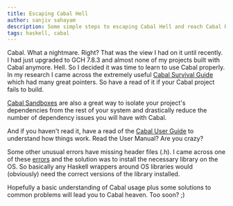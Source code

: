 ```yaml
---
title: Escaping Cabal Hell
author: sanjiv sahayam
description: Some simple steps to escaping Cabal Hell and reach Cabal Heaven.
tags: haskell, cabal
---
```


Cabal. What a nightmare. Right? That was the view I had on it until recently. I had just upgraded to GCH 7.8.3 and almost none of my projects built with Cabal anymore. Hell. So I decided it was time to learn to use Cabal properly. In my research I came across the extremely useful [Cabal Survival Guide](http://www.haskell.org/haskellwiki/Cabal/Survival) which had many great pointers. So have a read of it if your Cabal project fails to build.

[Cabal Sandboxes](http://coldwa.st/e/blog/2013-08-20-Cabal-sandbox.html) are also a great way to isolate your project's dependencies from the rest of your system and drastically reduce the number of dependency issues you will have with Cabal.

And if you haven't read it, have a read of the [Cabal User Guide](http://www.haskell.org/cabal/users-guide/) to understand how things work. Read the User Manual? Are you crazy?

Some other unusual errors have missing header files (.h). I came across one of these [errors](http://blog.ssanj.net/posts/2014-09-08-cabal-fails-to-install-pcre-light.html) and the solution was to install the necessary library on the OS. So basically any Haskell wrappers around OS libraries would (obviously) need the correct versions of the library installed.

Hopefully a basic understanding of Cabal usage plus some solutions to common problems will lead you to Cabal heaven. Too soon? ;)


